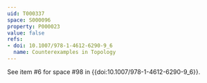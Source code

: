 ```yaml
---
uid: T000337
space: S000096
property: P000023
value: false
refs:
- doi: 10.1007/978-1-4612-6290-9_6
  name: Counterexamples in Topology
---
```


See item #6 for space #98 in {{doi:10.1007/978-1-4612-6290-9_6}}.

